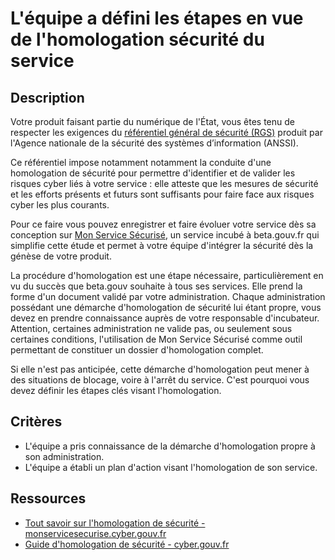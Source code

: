 # L'équipe a défini les étapes en vue de l'homologation sécurité du service

## Description

Votre produit faisant partie du numérique de l'État, vous êtes tenu de
respecter les exigences du [référentiel général de sécurité
(RGS)](https://cyber.gouv.fr/le-referentiel-general-de-securite-rgs)
produit par l'Agence nationale de la sécurité des systèmes
d’information (ANSSI).

Ce référentiel impose notamment notamment la conduite d'une
homologation de sécurité pour permettre d'identifier et de valider
les risques cyber liés à votre service : elle atteste que les mesures
de sécurité et les efforts présents et futurs sont suffisants pour
faire face aux risques cyber les plus courants.

Pour ce faire vous pouvez enregistrer et faire évoluer votre service
dès sa conception sur
[Mon Service Sécurisé](https://monservicesecurise.cyber.gouv.fr/), un
service incubé à beta.gouv.fr qui simplifie cette étude et permet à
votre équipe d'intégrer la sécurité dès la génèse de votre produit.

La procédure d'homologation est une étape nécessaire, particulièrement en vu du
succès que beta.gouv souhaite à tous ses services. Elle prend la forme d'un
document validé par votre administration. Chaque administration possédant une
démarche d'homologation de sécurité lui étant propre, vous devez en prendre
connaissance auprès de votre responsable d'incubateur. Attention, certaines administration
ne valide pas, ou seulement sous certaines conditions, l'utilisation de
Mon Service Sécurisé comme outil permettant de constituer un dossier
d'homologation complet.

Si elle n'est pas anticipée, cette démarche d'homologation peut
mener à des situations de blocage, voire à l'arrêt du service. C'est pourquoi
vous devez définir les étapes clés visant l'homologation.

## Critères

- L'équipe a pris connaissance de la démarche d'homologation propre à son
administration.
- L'équipe a établi un plan d'action visant l'homologation de son service.

## Ressources

- [Tout savoir sur l'homologation de sécurité - monservicesecurise.cyber.gouv.fr](https://monservicesecurise.cyber.gouv.fr/articles/tout-savoir-sur-lhomologation-de-securite)
- [Guide d'homologation de sécurité - cyber.gouv.fr](https://cyber.gouv.fr/sites/default/files/document/guide-homologation-securite-web-04-2025.pdf)
